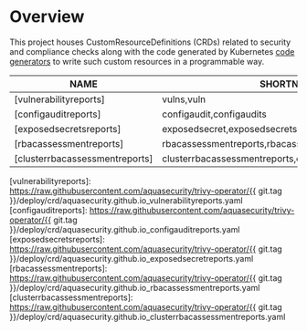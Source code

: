 # Overview

This project houses CustomResourceDefinitions (CRDs) related to security and compliance checks along with the code
generated by Kubernetes [code generators][k8s-code-generator] to write such custom resources in a programmable way.

| NAME                          | SHORTNAMES                                              | APIGROUP               | NAMESPACED | KIND                                                             |
|-------------------------------|---------------------------------------------------------|------------------------|------------|------------------------------------------------------------------|
| [vulnerabilityreports]        | vulns,vuln                                              | aquasecurity.github.io | true       | [VulnerabilityReport](./vulnerability-report.md)                 |
| [configauditreports]          | configaudit,configaudits                                | aquasecurity.github.io | true       | [ConfigAuditReport](./configaudit-report.md)                     |
| [exposedsecretsreports]       | exposedsecret,exposedsecrets                            | aquasecurity.github.io | true       | [ExposedSecretReport](./exposedsecret-report.md)                 |
| [rbacassessmentreports]       | rbacassessmentreports,rbacassessmentreport              | aquasecurity.github.io | true       | [RbacAssessmentReport](./rbacassessment-report.md)               |
| [clusterrbacassessmentreports]|clusterrbacassessmentreports,clusterrbacassessmentreport | aquasecurity.github.io | true       | [ClusterRbacAssessmentReport](./clusterrbacassessment-report.md) |



[k8s-code-generator]: https://github.com/kubernetes/code-generator

[vulnerabilityreports]: https://raw.githubusercontent.com/aquasecurity/trivy-operator/{{ git.tag }}/deploy/crd/aquasecurity.github.io_vulnerabilityreports.yaml
[configauditreports]: https://raw.githubusercontent.com/aquasecurity/trivy-operator/{{ git.tag }}/deploy/crd/aquasecurity.github.io_configauditreports.yaml
[exposedsecretsreports]: https://raw.githubusercontent.com/aquasecurity/trivy-operator/{{ git.tag }}/deploy/crd/aquasecurity.github.io_exposedsecretreports.yaml
[rbacassessmentreports]: https://raw.githubusercontent.com/aquasecurity/trivy-operator/{{ git.tag }}/deploy/crd/aquasecurity.github.io_rbacassessmentreports.yaml
[clusterrbacassessmentreports]: https://raw.githubusercontent.com/aquasecurity/trivy-operator/{{ git.tag }}/deploy/crd/aquasecurity.github.io_clusterrbacassessmentreports.yaml
